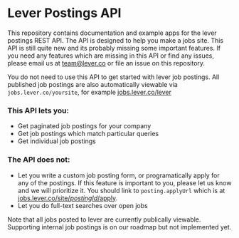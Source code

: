 # Lever Postings API

This repository contains documentation and example apps for the lever postings
REST API. The API is designed to help you make a jobs site. This API is still
quite new and its probably missing some important features. If you need any
features which are missing in this API or find any issues, please email us at
[team@lever.co](mailto:support@lever.co) or file an issue on this repository.

You do not need to use this API to get started with lever job postings. All
published job postings are also automatically viewable via
`jobs.lever.co/yoursite`, for example
[jobs.lever.co/lever](https://jobs.lever.co/lever)

### This API lets you:

- Get paginated job postings for your company
- Get job postings which match particular queries
- Get individual job postings


### The API does not:

- Let you write a custom job posting form, or programatically apply for any of
the postings. If this feature is important to you, please let us know and we
will prioritize it. You should link to `posting.applyUrl` which is at
[jobs.lever.co/site/_postingId_/apply](https://jobs.lever.co/lever/f6eb3fa6-0ba5-4178-b1ae-e4e0448ba175).
- Let you do full-text searches over open jobs

Note that all jobs posted to lever are currently publically viewable. Supporting internal job postings is on our roadmap but not implemented yet.





